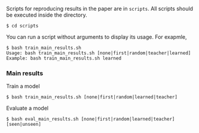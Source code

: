 
Scripts for reproducing results in the paper are in `scripts`. All scripts should be executed inside the directory. 

```
$ cd scripts
```

You can run a script without arguments to display its usage. For exapmle,

```
$ bash train_main_results.sh
Usage: bash train_main_results.sh [none|first|random|teacher|learned]
Example: bash train_main_results.sh learned
```

### Main results

Train a model 
```
$ bash train_main_results.sh [none|first|random|learned|teacher]
```

Evaluate a model
```
$ bash eval_main_results.sh [none|first|random|learned|teacher] [seen|unseen]
```


